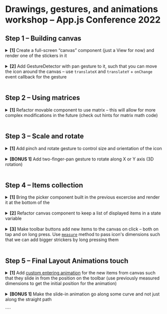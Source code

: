 # Drawings, gestures, and animations workshop – App.js Conference 2022

## Step 1 – Building canvas

<details>
<summary><b>[1]</b> Create a full-screen “canvas” component (just a View for now) and render one of the stickers in it</summary>

Start with the following component as a base:

```js
export function AllTheGestures() {
  return (
    <View style={{ width: '100%', height: '100%' }}>
      <AnimatedIcon name="favorite" color="#ffaaa8" size={150} />
    </View>
  );
}
```

</details></br>

<details>
<summary><b>[2]</b> Add GestureDetector with pan gesture to it, such that you can move the icon around the canvas – use <code>translateX</code> and <code>translateY</code> + <code>onChange</code> event callback for the gesture</summary>

Let us create a separate component called `Movable` that implements this logic.
We start by defining it and rendering gesture detector:

```js
function Movable({ children }: { children: ReactNode }) {
  return (
    <GestureDetector>
      <Animated.View style={{ position: 'absolute' }}>{children}</Animated.View>
    </GestureDetector>
  );
}
```

Now, let us create a shared value that'd store the position and use it in `useAnimatedStyle`:

```js
const position = useSharedValue({ x: 0, y: 0 });
const styles = useAnimatedStyle(() => {
  return {
    transform: [
      { translateX: position.value.x },
      { translateY: position.value.y },
    ],
  };
});
```

Remember to connect styles to the anikmated component that we want to transform:

```js
return (
  <GestureDetector>
    <Animated.View style={[{ position: 'absolute' }, styles]}>
      {children}
    </Animated.View>
  </GestureDetector>
);
```

Finally, we define new `Pan` gesture instance and implement `onChange` handler to offset the position:

```js
const pan = Gesture.Pan().onChange((e) => {
  const { x, y } = position.value;
  position.value = { x: x + e.changeX, y: y + e.changeY };
});
```

Again, we need to remember to pass the created gesture as a configuration to `GestureDetector`:

```js
return (
  <GestureDetector gesture={pan}>
    <Animated.View style={[{ position: 'absolute' }, styles]}>
      {children}
    </Animated.View>
  </GestureDetector>
);
```

</details></br>

## Step 2 – Using matrices

<details>
<summary><b>[1]</b> Refactor movable component to use matrix – this will allow for more complex modifications in the future (check out hints for matrix math code)</summary>

Rename `position` shared value to `matrix`, and initialize it with identity matrix created with `createIdentityMatrix()` from `matrixMath.ts` helper file.

```js
const matrix = useSharedValue(createIdentityMatrix());
```

Update animated styles to use `matrix` transform instead of separate `translateX` and `translateY` transforms:

```js
const styles = useAnimatedStyle(() => {
  return {
    transform: [{ matrix: matrix.value }],
  };
});
```

Finally, in gesture `onChange` callback, we can now use `translate3d` helper method that takes current transform matrix and new offsets and outpus new combined matrix translated by the provided 3d vecrtor:

```js
const pan = Gesture.Pan().onChange((e) => {
  matrix.value = translate3d(matrix.value, e.changeX, e.changeY, 0);
});
```

</details></br>

## Step 3 – Scale and rotate

<details>
<summary><b>[1]</b> Add pinch and rotate gesture to control size and orientation of the icon</summary>

Creane new `Rotate` gesture instance and use `rotateZ` helper method to transform the matrix in `onChange` handler:

```js
const rotate = Gesture.Rotation().onChange((e) => {
  matrix.value = rotateZ(matrix.value, e.rotationChange, 0, 0, 0);
});
```

Similarily, for the scale gesture create new `Pinch` instance and use `scale3d` helper method:

```js
const scale = Gesture.Pinch().onChange((e) => {
  matrix.value = scale3d(
    matrix.value,
    e.scaleChange,
    e.scaleChange,
    1,
    0,
    0,
    0
  );
});
```

Finally, connect all the gestures together into `GestureDetector` component:

```js
<GestureDetector gesture={Gesture.Simultaneous(rotate, scale, pan)}>
```

</details></br>

<details>
<summary><b>[BONUS 1]</b> Add two-finger-pan gesture to rotate along X or Y axis (3D rotation)</summary>

Take a look at `rotateZ` method and try to come up with a symmetric version that performs the rotation along the X or Y axis.
Note that with rotation, the event data contains an angle, while with two finger pan you'll be getting number that corresponds to distance.

</details></br>

## Step 4 – Items collection

<details>
<summary><b>[1]</b> Bring the picker component built in the previous excercise and render it at the bottom of the</summary>

In this step, you can copy code from [GestureBasedPicker.tsx](../GestureBasedPicker/steps/Step5.tsx) – only copy `Toolbar` component and things it depends on.

Render the toolbar at the bottom of the screen such that it is also centered:

```js
export function AllTheGestures() {
  return (
    <View style={{ width: '100%', height: '100%' }}>
      <Movable>
        <AnimatedIcon name="favorite" color="#ffaaa8" size={150} />
      </Movable>
      <View
        style={{
          position: 'absolute',
          bottom: 50,
          width: '100%',
          alignItems: 'center',
        }}>
        <Toolbar />
      </View>
    </View>
  );
}
```

</details></br>

<details>
<summary><b>[2]</b> Refactor canvas component to keep a list of displayed items in a state variable</summary>

Add local state that keeps a list of added items:

```js
const [items, setItems] = useState([]);
```

Then render the items:

```js
return (
  <View style={{ width: '100%', height: '100%' }}>
    {items.map((item, index) => (
      <Movable key={index}>{item}</Movable>
    ))}
    <View
      style={{
        position: 'absolute',
        bottom: 50,
        width: '100%',
        alignItems: 'center',
      }}>
      <Toolbar addItem={addItem} />
    </View>
  </View>
);
```

</details></br>

<details>
<summary><b>[3]</b> Make toolbar buttons add new items to the canvas on click – both on tap and on long press. Use <a href="https://docs.swmansion.com/react-native-reanimated/docs/next/api/nativeMethods/measure"><code>measure</code></a> method to pass icon's dimensions such that we can add bigger strickers by long pressing them</summary>

First, let us define a method that adds new items to the list. We will then pass that method down to individual icons for them to call it. The method will take the basic icon configuration like shape name and color, and also the frame of the icon that we will use to determine the size of it:

```js
const addItem = (icon, color, frame) => {
  setItems([
    ...items,
    <AnimatedIcon name={icon} color={color} size={frame.width} />,
  ]);
};
```

Refactor `Toolbar` and `Sticker` component to take `addItem` callback as prop, and pass the method down to each of the `Sticker` instaces.

In order to call `addItem` we need to get the dimensions of the icon that is clicked.
For this purpose we will use `measure` method from `react-naitve-reanimated`.
In order to call `measure`, we need to first define a "ref" object with `useAnimatedRef`:

```js
const iconRef = useAnimatedRef();
```

Later, we assign it to the component we want to measure using React's `ref` property:

```js
return (
  <GestureDetector gesture={Gesture.Exclusive(tap, longPress)}>
    <AnimatedIcon
      name={iconName}
      size={WIDTH}
      color={color}
      style={styles}
      ref={iconRef}
    />
  </GestureDetector>
);
```

Now we can add a call to `addItem` to `onEnd` callbacks for `Tap` and `LongPress` gestures.
However, since gesture callbacks run on ths UI thread, we need to use `runOnJS` helper from `react-native-reanimated` to execute that callback.
To avoid code duplication, we can define a helper method that measures the icon and calls the callback:

```js
function addItemFromUI() {
  'worklet';
  const size = measure(iconRef);
  runOnJS(addItem)(iconName, color, {
    x: size.pageX,
    y: size.pageY,
    width: size.width,
    height: size.height,
  });
}
```

Finally, we can call this helper method from `onEnd` gesture callbacks:

```js
const tap = Gesture.Tap().onEnd(() => {
  addItemFromUI();
});
const longPress = Gesture.Tap()
  .maxDuration(1e8)
  .onBegin(() => {
    scale.value = withDelay(50, withTiming(3, { duration: 2000 }));
  })
  .onEnd(() => {
    addItemFromUI();
  })
  .onFinalize(() => {
    scale.value = withSpring(1);
  });
```

</details></br>

## Step 5 – Final Layout Animations touch

<details>
<summary><b>[1]</b> Add <a href="https://docs.swmansion.com/react-native-reanimated/docs/next/api/LayoutAnimations/customAnimations#custom-entering-animation">custom entering animation</a> for the new items from canvas such that they slide in from the position on the toolbar (use previously measured dimensions to get the initial position for the animation)</summary>

For this custom entering animation we will animate `originX` and `originY` properties.
We want the view to start animate from the toolbar and then move to the final destination on the canvas.
Since we measure the icon, we know it's top-left corner position in relative to the screen.
However, `originX` and `originY` correspond to the center position of the view relative to its parent.
In order to convert between these two, we can use `targetGlobalOriginX` attribute that the animation callback receives in the `values` object, and that corresponds to the center position of the view but relative to the screen.

Now, the starting center of the view relative to the canvas item parent can be calculated as:

```js
const startX =
  x - values.targetGlobalOriginX - (values.targetWidth - width) / 2;
```

Similarily, for the Y coordinate we get:

```js
const startY =
  y - values.targetGlobalOriginY - (values.targetHeight - height) / 2;
```

As a result, the initial values for the entering animation can be defined as follows:

```js
const initialValues = {
  originX: startX,
  originY: startY,
};
```

Now, we need to specify how the animation should be performed.
This is defined by the `animations` object that consists of keys corresponding to the prop being animated.
In our case we want a simple timing animation to the view's target positions:

```js
const config = { duration: 600 };
const animations = {
  originX: withTiming(values.targetOriginX, config),
  originY: withTiming(values.targetOriginY, config),
};
```

Now, the complete entering animation should look as follows:

```js
function moveInFrom({ x, y, width, height }) {
  return (values) => {
    'worklet';
    const startX =
      x - values.targetGlobalOriginX - (values.targetWidth - width) / 2;
    const startY =
      y - values.targetGlobalOriginY - (values.targetHeight - height) / 2;
    const config = { duration: 600 };
    const animations = {
      originX: withTiming(values.targetOriginX, config),
      originY: withTiming(values.targetOriginY, config),
    };
    const initialValues = {
      originX: startX,
      originY: startY,
    };
    return { initialValues, animations };
  };
}
```

</details></br>

<details>
<summary><b>[BONUS 1]</b> Make the slide-in animation go along some curve and not just along the straight path</summary>
</details></br>
````
